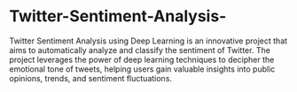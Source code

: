 # Twitter-Sentiment-Analysis-
Twitter Sentiment Analysis using Deep Learning is an innovative project that aims to automatically analyze and classify the sentiment of Twitter. The project leverages the power of deep learning techniques to decipher the emotional tone of tweets, helping users gain valuable insights into public opinions, trends, and sentiment fluctuations.
